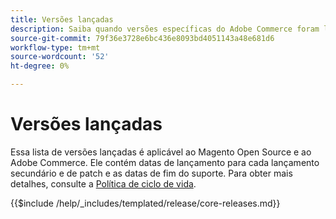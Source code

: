 ```yaml
---
title: Versões lançadas
description: Saiba quando versões específicas do Adobe Commerce foram lançadas.
source-git-commit: 79f36e3728e6bc436e8093bd4051143a48e681d6
workflow-type: tm+mt
source-wordcount: '52'
ht-degree: 0%

---
```



# Versões lançadas

Essa lista de versões lançadas é aplicável ao Magento Open Source e ao Adobe Commerce. Ele contém datas de lançamento para cada lançamento secundário e de patch e as datas de fim do suporte. Para obter mais detalhes, consulte a [Política de ciclo de vida](lifecycle-policy.md).

{{$include /help/_includes/templated/release/core-releases.md}}
